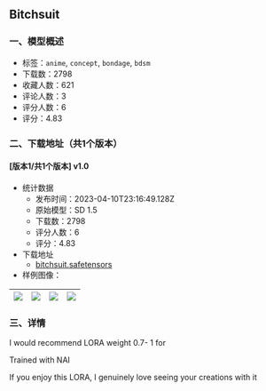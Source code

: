 ## Bitchsuit
### 一、模型概述

- 标签：`anime`, `concept`, `bondage`, `bdsm`
- 下载数：2798
- 收藏人数：621
- 评论人数：3
- 评分人数：6
- 评分：4.83

### 二、下载地址（共1个版本）

#### [版本1/共1个版本] v1.0

- 统计数据
  - 发布时间：2023-04-10T23:16:49.128Z
  - 原始模型：SD 1.5
  - 下载数：2798
  - 评分人数：6
  - 评分：4.83
- 下载地址
  - [bitchsuit.safetensors](https://civitai.com/api/download/models/42232)
- 样例图像：

| <img src="https://image.civitai.com/xG1nkqKTMzGDvpLrqFT7WA/ee8ededd-b400-4f72-c0dd-eca949351800/width=450/463754.jpeg" /> | <img src="https://image.civitai.com/xG1nkqKTMzGDvpLrqFT7WA/a4433819-d71a-41b6-24a9-a889b7e5c900/width=450/463751.jpeg" /> | <img src="https://image.civitai.com/xG1nkqKTMzGDvpLrqFT7WA/cdbc3158-6e12-403e-2217-3a9d8d104b00/width=450/463752.jpeg" /> | <img src="https://image.civitai.com/xG1nkqKTMzGDvpLrqFT7WA/251f080e-c0ed-44dd-ee80-4a5b4120d700/width=450/463753.jpeg" /> |
| ---- | ---- | ---- | ---- |


### 三、详情
<p>I would recommend LORA weight 0.7- 1 for</p><p>Trained with NAI</p><p>If you enjoy this LORA, I genuinely love seeing your creations with it</p>